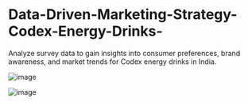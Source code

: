 # Data-Driven-Marketing-Strategy-Codex-Energy-Drinks-
Analyze survey data to gain insights into consumer preferences, brand awareness, and market trends for Codex energy drinks in India.

![image](https://github.com/user-attachments/assets/6d7c67ea-152b-4a05-aabe-4319c020524b)

![image](https://github.com/user-attachments/assets/b32bc13f-cdbe-4f90-b557-2d0a0a248e3e)
